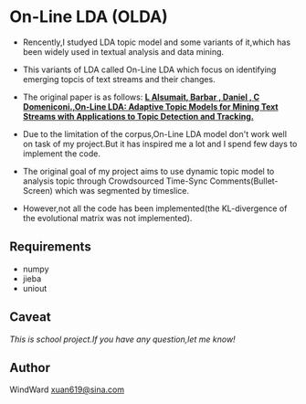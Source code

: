# On-Line LDA (OLDA)

* Rencently,I studyed LDA topic model and some variants of it,which has been widely used in textual analysis and data mining.

* This variants of LDA called On-Line LDA which focus on identifying emerging topcis of text streams and their changes.

* The original paper is as follows: [**L Alsumait, Barbar , Daniel , C Domeniconi.,On-Line LDA: Adaptive Topic Models for Mining Text Streams with Applications to Topic Detection and Tracking.**](<http://core.ac.uk/download/pdf/23798256.pdf>)

* Due to the limitation of the corpus,On-Line LDA model don't work well on task of my project.But it has inspired me a lot and I spend few days to implement the code. 

* The original goal of my project aims to use dynamic topic model to analysis topic through Crowdsourced Time-Sync Comments(Bullet-Screen)  which was segmented by timeslice.

* However,not all the code has been implemented(the KL-divergence of the evolutional matrix was not implemented).

## Requirements

* numpy
* jieba
* uniout

## Caveat

*This is school project.If you have any question,let me know!*

## Author
  WindWard <xuan619@sina.com>






